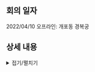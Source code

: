 ## 회의 일자
2022/04/10 오프라인: 개포동 경복궁

## 상세 내용

<details>
<summary>접기/펼치기</summary>
<div markdown="1">

### 담당 분야

|ID|FE/BE|비고|
|--|--|--|
|skim|FE/BE||
|spark|FE/BE||
|joopark|FE/BE||
|hybae|FE/BE||
|hyungyyo|보안|취약점, 해결 방안 등|
|jinbekim|BE||
|juhpark|?||
|kkim|?|User, Profile 등 하고싶어요|

#### hyungyyo: 보안
코드 리뷰하면서 보안 이슈 check 후 처리하는 것 필요! : hyungyyo    
다만 이런 작업은 어느 정도 개발이 진행되야 하므로 초반에는 CI/CD, 코드분석    
이야기해야 하는 것: 공격 범위    
웹 취약점은 git wiki에 취약점 보고서    

<hr>

### Commit Message Convention
format이 통일되지 않아 수정내용 확인하기 어려움    
n자 이하, 한국어/영어로만, 이런 식으로 규칙 정하기    
최종 결정: 
```
:깃모지: [이슈번호] [기능이름] 구현내용
무적권 영어
```

**참고 링크**    
https://blog.ull.im/engineering/2019/03/10/logs-on-git.html    
https://gitmoji.dev/    

### Log Convention
쓸모있는 vscode extensions
```
Comment Anchors (TODO, FIXME 등)
Git Graph (Github 커밋 트리로 보여줌)
Git History
Git Lens
Git Blame
Prettier
```

### Coding Convention
**내부 함수나 모듈에 대한 주석 양식**    
: JSDoc
```
/**
 * [description]
 *
 * @param ~~
 * @returns ~~
 이런식으로
 */
```

**Branch, Issue**    
Front와 Back으로 브랜치를 나누고 각각 issue - 해결 방식으로 진행    
특정 시점(2~3일)마다 두 브랜치를 합쳐서 main branch로    
cadet 1이 FE의 000 issue를 해결하고 올리면 다른 cadet 2가 확인 후 FE로 올리며 main 브랜치로 합칠때 hyungyyo님이 확인
github 기능: draft (link: https://hbase.tistory.com/50)    
보안(형유)은 모든 커밋으로    

CR 관련
```
git config --global -e
https://www.lesstif.com/gitbook/git-crlf-20776404.html
window : git config --global core.autocrlf true
mac : git config --global core.autocrlf input
```

**Issue Template**


<hr>

</div>
</details>
